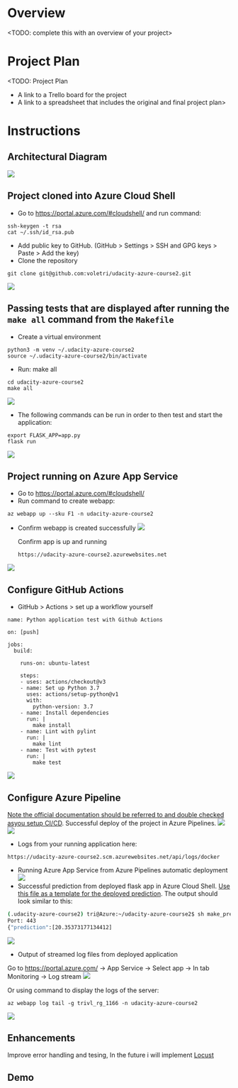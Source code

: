 # Overview

<TODO: complete this with an overview of your project>

# Project Plan
<TODO: Project Plan

* A link to a Trello board for the project
* A link to a spreadsheet that includes the original and final project plan>

# Instructions


## Architectural Diagram
![](images/diagram.png)

## Project cloned into Azure Cloud Shell
* Go to https://portal.azure.com/#cloudshell/ and run command:
```
ssh-keygen -t rsa
cat ~/.ssh/id_rsa.pub
```
* Add public key to GitHub. (GitHub > Settings > SSH and GPG keys > Paste > Add the key)
* Clone the repository
```
git clone git@github.com:voletri/udacity-azure-course2.git
```
![](images/2_ssh_git_clone.png)

## Passing tests that are displayed after running the `make all` command from the `Makefile`
* Create a virtual environment
```
python3 -m venv ~/.udacity-azure-course2
source ~/.udacity-azure-course2/bin/activate
```
* Run: make all
```
cd udacity-azure-course2
make all
```
![](images/3_make_all.png)
* The following commands can be run in order to then test and start the application:
```
export FLASK_APP=app.py
flask run
```
![](images/4_app_running_locally.png)
## Project running on Azure App Service
* Go to https://portal.azure.com/#cloudshell/
* Run command to create webapp:
```
az webapp up --sku F1 -n udacity-azure-course2
```
* Confirm webapp is created successfully
![](images/1_create_webapp.png)

    Confirm app is up and running
    ```
    https://udacity-azure-course2.azurewebsites.net
    ```
![](images/5_app_running.png)
## Configure GitHub Actions
* GitHub > Actions > set up a workflow yourself
```
name: Python application test with Github Actions

on: [push]

jobs:
  build:

    runs-on: ubuntu-latest

    steps:
    - uses: actions/checkout@v3
    - name: Set up Python 3.7
      uses: actions/setup-python@v1
      with:
        python-version: 3.7
    - name: Install dependencies
      run: |
        make install
    - name: Lint with pylint
      run: |
        make lint
    - name: Test with pytest
      run: |
        make test
```
![](images/6_Github_action.png)
## Configure Azure Pipeline
[Note the official documentation should be referred to and double checked asyou setup CI/CD](https://docs.microsoft.com/en-us/azure/devops/pipelinesecosystems/python-webapp?view=azure-devops).
Successful deploy of the project in Azure Pipelines.
![](images/7_azure_devops_pipeline_successful_deployment.png)
![](images/7_azure_devops_pipeline_successful_deployment_2.png)
* Logs from your running application here:
```
https://udacity-azure-course2.scm.azurewebsites.net/api/logs/docker
```
* Running Azure App Service from Azure Pipelines automatic deployment
![](images/8_Azure_Pipelines_automatic_deployment.png)
* Successful prediction from deployed flask app in Azure Cloud Shell.  [Use this file as a template for the deployed prediction](https://github.com/udacity/nd082-Azure-Cloud-DevOps-Starter-Code/blob/master/C2-AgileDevelopmentwithAzure/project/starter_files/flask-sklearn/make_predict_azure_app.sh).
The output should look similar to this:

```bash
(.udacity-azure-course2) tri@Azure:~/udacity-azure-course2$ sh make_predict_azure_app.sh
Port: 443
{"prediction":[20.35373177134412]
```
![](images/9_make_predict_azure_app.png)
* Output of streamed log files from deployed application

Go to https://portal.azure.com/ -> App Service -> Select app -> In tab Monitoring -> Log stream
![](images/10_log_streams.png)

Or using command to display the logs of the server:
```
az webapp log tail -g trivl_rg_1166 -n udacity-azure-course2
```
![](images/11_command_log_streams.png)
## Enhancements

Improve error handling and tesing, In the future i will implement [Locust](https://locust.io/)

## Demo 


